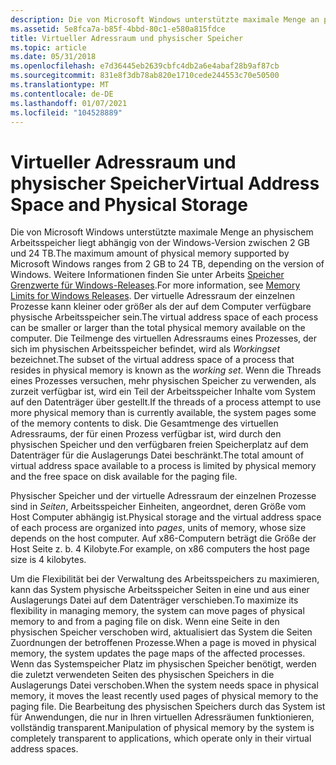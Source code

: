 ```yaml
---
description: Die von Microsoft Windows unterstützte maximale Menge an physischem Arbeitsspeicher liegt abhängig von der Windows-Version zwischen 2 GB und 2 TB.
ms.assetid: 5e8fca7a-b85f-4bbd-80c1-e580a815fdce
title: Virtueller Adressraum und physischer Speicher
ms.topic: article
ms.date: 05/31/2018
ms.openlocfilehash: e7d36445eb2639cbfc4db2a6e4abaf28b9af87cb
ms.sourcegitcommit: 831e8f3db78ab820e1710cede244553c70e50500
ms.translationtype: MT
ms.contentlocale: de-DE
ms.lasthandoff: 01/07/2021
ms.locfileid: "104528889"
---
```

# <a name="virtual-address-space-and-physical-storage"></a><span data-ttu-id="6f807-103">Virtueller Adressraum und physischer Speicher</span><span class="sxs-lookup"><span data-stu-id="6f807-103">Virtual Address Space and Physical Storage</span></span>

<span data-ttu-id="6f807-104">Die von Microsoft Windows unterstützte maximale Menge an physischem Arbeitsspeicher liegt abhängig von der Windows-Version zwischen 2 GB und 24 TB.</span><span class="sxs-lookup"><span data-stu-id="6f807-104">The maximum amount of physical memory supported by Microsoft Windows ranges from 2 GB to 24 TB, depending on the version of Windows.</span></span> <span data-ttu-id="6f807-105">Weitere Informationen finden Sie unter Arbeits [Speicher Grenzwerte für Windows-Releases](memory-limits-for-windows-releases.md).</span><span class="sxs-lookup"><span data-stu-id="6f807-105">For more information, see [Memory Limits for Windows Releases](memory-limits-for-windows-releases.md).</span></span> <span data-ttu-id="6f807-106">Der virtuelle Adressraum der einzelnen Prozesse kann kleiner oder größer als der auf dem Computer verfügbare physische Arbeitsspeicher sein.</span><span class="sxs-lookup"><span data-stu-id="6f807-106">The virtual address space of each process can be smaller or larger than the total physical memory available on the computer.</span></span> <span data-ttu-id="6f807-107">Die Teilmenge des virtuellen Adressraums eines Prozesses, der sich im physischen Arbeitsspeicher befindet, wird als *Workingset* bezeichnet.</span><span class="sxs-lookup"><span data-stu-id="6f807-107">The subset of the virtual address space of a process that resides in physical memory is known as the *working set*.</span></span> <span data-ttu-id="6f807-108">Wenn die Threads eines Prozesses versuchen, mehr physischen Speicher zu verwenden, als zurzeit verfügbar ist, wird ein Teil der Arbeitsspeicher Inhalte vom System auf den Datenträger über gestellt.</span><span class="sxs-lookup"><span data-stu-id="6f807-108">If the threads of a process attempt to use more physical memory than is currently available, the system pages some of the memory contents to disk.</span></span> <span data-ttu-id="6f807-109">Die Gesamtmenge des virtuellen Adressraums, der für einen Prozess verfügbar ist, wird durch den physischen Speicher und den verfügbaren freien Speicherplatz auf dem Datenträger für die Auslagerungs Datei beschränkt.</span><span class="sxs-lookup"><span data-stu-id="6f807-109">The total amount of virtual address space available to a process is limited by physical memory and the free space on disk available for the paging file.</span></span>

<span data-ttu-id="6f807-110">Physischer Speicher und der virtuelle Adressraum der einzelnen Prozesse sind in *Seiten*, Arbeitsspeicher Einheiten, angeordnet, deren Größe vom Host Computer abhängig ist.</span><span class="sxs-lookup"><span data-stu-id="6f807-110">Physical storage and the virtual address space of each process are organized into *pages*, units of memory, whose size depends on the host computer.</span></span> <span data-ttu-id="6f807-111">Auf x86-Computern beträgt die Größe der Host Seite z. b. 4 Kilobyte.</span><span class="sxs-lookup"><span data-stu-id="6f807-111">For example, on x86 computers the host page size is 4 kilobytes.</span></span>

<span data-ttu-id="6f807-112">Um die Flexibilität bei der Verwaltung des Arbeitsspeichers zu maximieren, kann das System physische Arbeitsspeicher Seiten in eine und aus einer Auslagerungs Datei auf dem Datenträger verschieben.</span><span class="sxs-lookup"><span data-stu-id="6f807-112">To maximize its flexibility in managing memory, the system can move pages of physical memory to and from a paging file on disk.</span></span> <span data-ttu-id="6f807-113">Wenn eine Seite in den physischen Speicher verschoben wird, aktualisiert das System die Seiten Zuordnungen der betroffenen Prozesse.</span><span class="sxs-lookup"><span data-stu-id="6f807-113">When a page is moved in physical memory, the system updates the page maps of the affected processes.</span></span> <span data-ttu-id="6f807-114">Wenn das Systemspeicher Platz im physischen Speicher benötigt, werden die zuletzt verwendeten Seiten des physischen Speichers in die Auslagerungs Datei verschoben.</span><span class="sxs-lookup"><span data-stu-id="6f807-114">When the system needs space in physical memory, it moves the least recently used pages of physical memory to the paging file.</span></span> <span data-ttu-id="6f807-115">Die Bearbeitung des physischen Speichers durch das System ist für Anwendungen, die nur in Ihren virtuellen Adressräumen funktionieren, vollständig transparent.</span><span class="sxs-lookup"><span data-stu-id="6f807-115">Manipulation of physical memory by the system is completely transparent to applications, which operate only in their virtual address spaces.</span></span>

 

 



